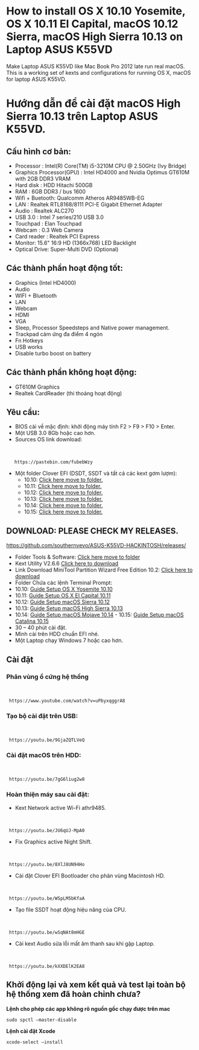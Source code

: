 # How to install OS X 10.10 Yosemite, OS X 10.11 El Capital, macOS 10.12 Sierra, macOS High Sierra 10.13 on Laptop ASUS K55VD

Make Laptop ASUS K55VD like Mac Book Pro 2012 late run real macOS.
This is a working set of kexts and configurations for running OS X, macOS for laptop ASUS K55VD.


# Hướng dẫn để cài đặt macOS High Sierra 10.13 trên Laptop ASUS K55VD.

## Cấu hình cơ bản:
  - Processor : Intel(R) Core(TM) i5-3210M CPU @ 2.50GHz (Ivy Bridge)
  - Graphics Processor(GPU) : Intel HD4000 and Nvidia Optimus GT610M with 2GB DDR3 VRAM
  - Hard disk : HDD Hitachi 500GB
  - RAM : 6GB DDR3 / bus 1600
  - Wifi + Buetooth: Qualcomm Atheros AR9485WB-EG
  - LAN : Realtek RTL8168/8111 PCI-E Gigabit Ethernet Adapter
  - Audio : Realtek ALC270
  - USB 3.0 : Intel 7 series/210 USB 3.0
  - Touchpad : Elan Touchpad
  - Webcam : 0.3 Web Camera
  - Card reader : Realtek PCI Express
  - Monitor: 15.6" 16:9 HD (1366x768) LED Backlight
  - Optical Drive: Super-Multi DVD (Optional)

## Các thành phần hoạt động tốt:
  - Graphics (Intel HD4000)
  - Audio
  - WIFI + Bluetooth
  - LAN
  - Webcam
  - HDMI
  - VGA
  - Sleep, Processor Speedsteps and Native power management.
  - Trackpad cảm ứng đa điểm 4 ngón
  - Fn Hotkeys
  - USB works
  - Disable turbo boost on battery

## Các thành phần không hoạt động:
  - GT610M Graphics
  - Realtek CardReader (thi thoảng hoạt động)

## Yêu cầu:
  - BIOS cài về mặc định: khởi động máy tính F2 &gt; F9 &gt; F10 &gt; Enter.
  - Một USB 3.0 8Gb hoặc cao hơn.
  - Sources OS link download:

  **&nbsp;**

       https://pastebin.com/fubebWzy

  - Một folder Clover EFI (DSDT, SSDT và tất cả các kext gơm lượm):
  	- 10.10: <a href="https://github.com/cobaohieu/ASUS-K55VD-HACKINTOSH/releases/tag/10.10.5">Click here move to folder.</a>
  	- 10.11: <a href="https://github.com/cobaohieu/ASUS-K55VD-HACKINTOSH/releases/tag/10.11.6">Click here move to folder.</a>
  	- 10.12: <a href="https://github.com/cobaohieu/ASUS-K55VD-HACKINTOSH/releases/tag/10.12.6">Click here move to folder.</a>
  	- 10.13: <a href="https://github.com/cobaohieu/ASUS-K55VD-HACKINTOSH/releases/tag/10.13.6">Click here move to folder.</a>
  	- 10.14: <a href="https://github.com/cobaohieu/ASUS-K55VD-HACKINTOSH/releases/tag/10.14.6">Click here move to folder.</a>
  	- 10.15: <a href="https://github.com/cobaohieu/ASUS-K55VD-HACKINTOSH/releases/tag/10.15.7">Click here move to folder.</a>


## DOWNLOAD: PLEASE CHECK MY RELEASES.

   https://github.com/southernvevo/ASUS-K55VD-HACKINTOSH/releases/


  - Folder Tools &amp; Software: <a href="/Software">Click here move to folder</a>
  - Kext Utility V2.6.6 <a href="https://cvad-mac.narod.ru/files/Kext_Utility.app.v2.6.6.zip" target="_blank">Click here to download</a>
  - Link Download MiniTool Partition Wizard Free Edition 10.2: <a href="https://download3.minitool.com/pw10/pw10-free.exe" target="_blank">Click here to download</a>
  - Folder Chứa các lệnh Terminal Prompt:
   - 10.10: <a href="/Command Prompt/Guide Setup OS X Yosemite 10.10.txt">Guide Setup OS X Yosemite 10.10</a>
   - 10.11: <a href="/Command Prompt/Guide Setup OS X El Capital 10.11.txt">Guide Setup OS X El Capital 10.11</a>
   - 10.12: <a href="/Command Prompt/Guide Setup macOS Sierra 10.12.txt">Guide Setup macOS Sierra 10.12</a>
   - 10.13: <a href="/Command Prompt/Guide Setup macOS High Sierra 10.13.txt">Guide Setup macOS High Sierra 10.13</a>
   - 10.14: <a href="/Command Prompt/Guide Setup macOS Mojave 10.14.txt">Guide Setup macOS Mojave 10.14</a>
	- 10.15: <a href="/Command Prompt/Guide Setup macOS Catalina.txt">Guide Setup macOS Catalina 10.15</a>
  - 30 – 40 phút cài đặt.
  - Mình cài trên HDD chuẩn EFI nhé.
  - Một Laptop chạy Windows 7 hoặc cao hơn.

## Cài đặt

### Phân vùng ổ cứng hệ thống

  **&nbsp;**

     https://www.youtube.com/watch?v=uPbyxqggrA8

### Tạo bộ cài đặt trên USB:

  **&nbsp;**

     https://youtu.be/9GjaZQTLVeQ

### Cài đặt macOS trên HDD:
  **&nbsp;**

     https://youtu.be/7gG6liug2w8

### Hoàn thiện máy sau cài đặt:
  - Kext Network active Wi-Fi athr9485.

  **&nbsp;**

     https://youtu.be/JU6qUJ-MpA0

  - Fix Graphics active Night Shift.

  **&nbsp;**

     https://youtu.be/8XlJ8UN94Ho

  - Cài đặt Clover EFI Bootloader cho phân vùng Macintosh HD.

  **&nbsp;**

     https://youtu.be/W5pLM5bKfaA

  - Tạo file SSDT hoạt động hiệu năng của CPU.

  **&nbsp;**

     https://youtu.be/wSqNAt8mHGE

  - Cài kext Audio sửa lỗi mất âm thanh sau khi gập Laptop.

  **&nbsp;**

     https://youtu.be/kXXDElK2EA8

## Khởi động lại và xem kết quả và test lại toàn bộ hệ thống xem đã hoàn chỉnh chưa?
**Lệnh cho phép các app không rõ nguồn gốc chạy được trên mac**

	sudo spctl —master-disable

**Lệnh cài đặt Xcode**

	xcode-select —install



